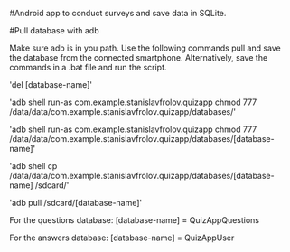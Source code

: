 #Android app to conduct surveys and save data in SQLite.

#Pull database with adb

Make sure adb is in you path.
Use the following commands pull and save the database from the connected smartphone.
Alternatively, save the commands in a .bat file and run the script.

'del [database-name]'

'adb shell run-as com.example.stanislavfrolov.quizapp chmod 777 /data/data/com.example.stanislavfrolov.quizapp/databases/'

'adb shell run-as com.example.stanislavfrolov.quizapp chmod 777 /data/data/com.example.stanislavfrolov.quizapp/databases/[database-name]'

'adb shell cp /data/data/com.example.stanislavfrolov.quizapp/databases/[database-name] /sdcard/'

'adb pull /sdcard/[database-name]'

For the questions database:
[database-name] = QuizAppQuestions

For the answers database:
[database-name] = QuizAppUser


